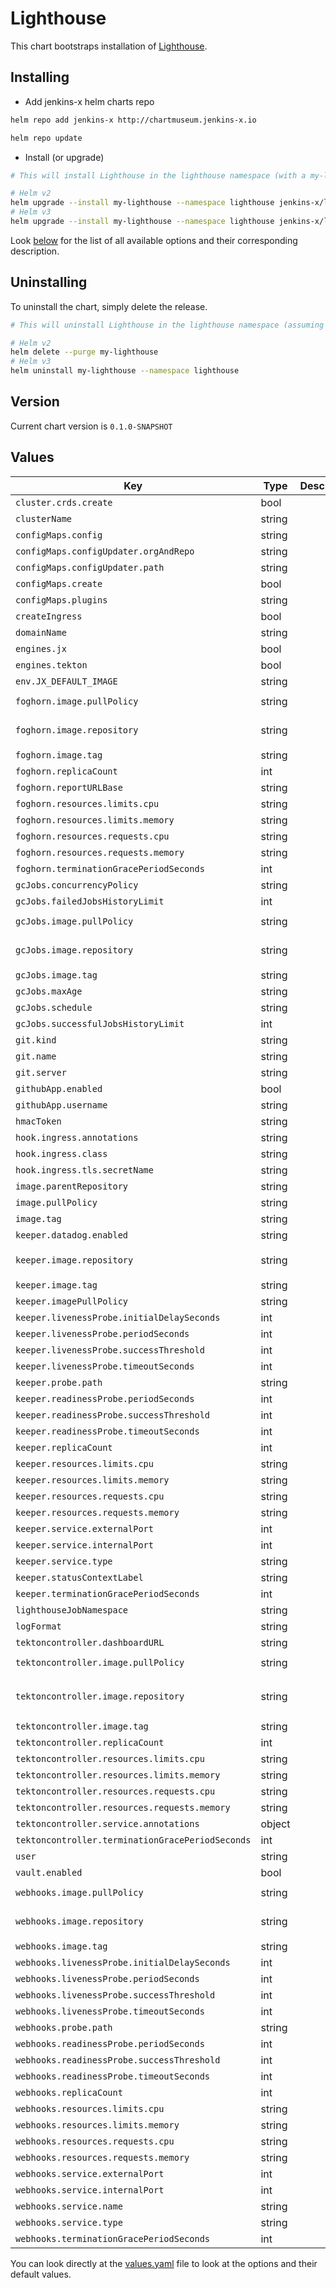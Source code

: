 

# Lighthouse

This chart bootstraps installation of [Lighthouse](https://github.com/jenkins-x/lighthouse).

## Installing

- Add jenkins-x helm charts repo

```bash
helm repo add jenkins-x http://chartmuseum.jenkins-x.io

helm repo update
```

- Install (or upgrade)

```bash
# This will install Lighthouse in the lighthouse namespace (with a my-lighthouse release name)

# Helm v2
helm upgrade --install my-lighthouse --namespace lighthouse jenkins-x/lighthouse
# Helm v3
helm upgrade --install my-lighthouse --namespace lighthouse jenkins-x/lighthouse
```

Look [below](#values) for the list of all available options and their corresponding description.

## Uninstalling

To uninstall the chart, simply delete the release.

```bash
# This will uninstall Lighthouse in the lighthouse namespace (assuming a my-lighthouse release name)

# Helm v2
helm delete --purge my-lighthouse
# Helm v3
helm uninstall my-lighthouse --namespace lighthouse
```

## Version

Current chart version is `0.1.0-SNAPSHOT`

## Values

| Key | Type | Description | Default |
|-----|------|-------------|---------|
| `cluster.crds.create` | bool |  | `true` |
| `clusterName` | string |  | `""` |
| `configMaps.config` | string |  | `nil` |
| `configMaps.configUpdater.orgAndRepo` | string |  | `""` |
| `configMaps.configUpdater.path` | string |  | `""` |
| `configMaps.create` | bool |  | `false` |
| `configMaps.plugins` | string |  | `nil` |
| `createIngress` | bool |  | `false` |
| `domainName` | string |  | `""` |
| `engines.jx` | bool |  | `true` |
| `engines.tekton` | bool |  | `false` |
| `env.JX_DEFAULT_IMAGE` | string |  | `""` |
| `foghorn.image.pullPolicy` | string |  | `"{{ .Values.image.pullPolicy }}"` |
| `foghorn.image.repository` | string |  | `"{{ .Values.image.parentRepository }}/lighthouse-foghorn"` |
| `foghorn.image.tag` | string |  | `"{{ .Values.image.tag }}"` |
| `foghorn.replicaCount` | int |  | `1` |
| `foghorn.reportURLBase` | string |  | `""` |
| `foghorn.resources.limits.cpu` | string |  | `"100m"` |
| `foghorn.resources.limits.memory` | string |  | `"256Mi"` |
| `foghorn.resources.requests.cpu` | string |  | `"80m"` |
| `foghorn.resources.requests.memory` | string |  | `"128Mi"` |
| `foghorn.terminationGracePeriodSeconds` | int |  | `180` |
| `gcJobs.concurrencyPolicy` | string |  | `"Forbid"` |
| `gcJobs.failedJobsHistoryLimit` | int |  | `1` |
| `gcJobs.image.pullPolicy` | string |  | `"{{ .Values.image.pullPolicy }}"` |
| `gcJobs.image.repository` | string |  | `"{{ .Values.image.parentRepository }}/lighthouse-gc-jobs"` |
| `gcJobs.image.tag` | string |  | `"{{ .Values.image.tag }}"` |
| `gcJobs.maxAge` | string |  | `"168h"` |
| `gcJobs.schedule` | string |  | `"0/30 * * * *"` |
| `gcJobs.successfulJobsHistoryLimit` | int |  | `3` |
| `git.kind` | string |  | `"github"` |
| `git.name` | string |  | `"github"` |
| `git.server` | string |  | `""` |
| `githubApp.enabled` | bool |  | `false` |
| `githubApp.username` | string |  | `"jenkins-x[bot]"` |
| `hmacToken` | string |  | `""` |
| `hook.ingress.annotations` | string |  | `nil` |
| `hook.ingress.class` | string |  | `"nginx"` |
| `hook.ingress.tls.secretName` | string |  | `""` |
| `image.parentRepository` | string |  | `"gcr.io/jenkinsxio"` |
| `image.pullPolicy` | string |  | `"IfNotPresent"` |
| `image.tag` | string |  | `"0.0.749"` |
| `keeper.datadog.enabled` | string |  | `"true"` |
| `keeper.image.repository` | string |  | `"{{ .Values.image.parentRepository }}/lighthouse-keeper"` |
| `keeper.image.tag` | string |  | `"{{ .Values.image.tag }}"` |
| `keeper.imagePullPolicy` | string |  | `"IfNotPresent"` |
| `keeper.livenessProbe.initialDelaySeconds` | int |  | `120` |
| `keeper.livenessProbe.periodSeconds` | int |  | `10` |
| `keeper.livenessProbe.successThreshold` | int |  | `1` |
| `keeper.livenessProbe.timeoutSeconds` | int |  | `1` |
| `keeper.probe.path` | string |  | `"/"` |
| `keeper.readinessProbe.periodSeconds` | int |  | `10` |
| `keeper.readinessProbe.successThreshold` | int |  | `1` |
| `keeper.readinessProbe.timeoutSeconds` | int |  | `1` |
| `keeper.replicaCount` | int |  | `1` |
| `keeper.resources.limits.cpu` | string |  | `"400m"` |
| `keeper.resources.limits.memory` | string |  | `"512Mi"` |
| `keeper.resources.requests.cpu` | string |  | `"100m"` |
| `keeper.resources.requests.memory` | string |  | `"128Mi"` |
| `keeper.service.externalPort` | int |  | `80` |
| `keeper.service.internalPort` | int |  | `8888` |
| `keeper.service.type` | string |  | `"ClusterIP"` |
| `keeper.statusContextLabel` | string |  | `"Lighthouse Merge Status"` |
| `keeper.terminationGracePeriodSeconds` | int |  | `30` |
| `lighthouseJobNamespace` | string |  | `""` |
| `logFormat` | string |  | `"json"` |
| `tektoncontroller.dashboardURL` | string |  | `""` |
| `tektoncontroller.image.pullPolicy` | string |  | `"{{ .Values.image.pullPolicy }}"` |
| `tektoncontroller.image.repository` | string |  | `"{{ .Values.image.parentRepository }}/lighthouse-tekton-controller"` |
| `tektoncontroller.image.tag` | string |  | `"{{ .Values.image.tag }}"` |
| `tektoncontroller.replicaCount` | int |  | `1` |
| `tektoncontroller.resources.limits.cpu` | string |  | `"100m"` |
| `tektoncontroller.resources.limits.memory` | string |  | `"256Mi"` |
| `tektoncontroller.resources.requests.cpu` | string |  | `"80m"` |
| `tektoncontroller.resources.requests.memory` | string |  | `"128Mi"` |
| `tektoncontroller.service.annotations` | object |  | `{}` |
| `tektoncontroller.terminationGracePeriodSeconds` | int |  | `180` |
| `user` | string |  | `""` |
| `vault.enabled` | bool |  | `false` |
| `webhooks.image.pullPolicy` | string |  | `"{{ .Values.image.pullPolicy }}"` |
| `webhooks.image.repository` | string |  | `"{{ .Values.image.parentRepository }}/lighthouse-webhooks"` |
| `webhooks.image.tag` | string |  | `"{{ .Values.image.tag }}"` |
| `webhooks.livenessProbe.initialDelaySeconds` | int |  | `60` |
| `webhooks.livenessProbe.periodSeconds` | int |  | `10` |
| `webhooks.livenessProbe.successThreshold` | int |  | `1` |
| `webhooks.livenessProbe.timeoutSeconds` | int |  | `1` |
| `webhooks.probe.path` | string |  | `"/"` |
| `webhooks.readinessProbe.periodSeconds` | int |  | `10` |
| `webhooks.readinessProbe.successThreshold` | int |  | `1` |
| `webhooks.readinessProbe.timeoutSeconds` | int |  | `1` |
| `webhooks.replicaCount` | int |  | `2` |
| `webhooks.resources.limits.cpu` | string |  | `"100m"` |
| `webhooks.resources.limits.memory` | string |  | `"256Mi"` |
| `webhooks.resources.requests.cpu` | string |  | `"80m"` |
| `webhooks.resources.requests.memory` | string |  | `"128Mi"` |
| `webhooks.service.externalPort` | int |  | `80` |
| `webhooks.service.internalPort` | int |  | `8080` |
| `webhooks.service.name` | string |  | `"hook"` |
| `webhooks.service.type` | string |  | `"ClusterIP"` |
| `webhooks.terminationGracePeriodSeconds` | int |  | `180` |

You can look directly at the [values.yaml](./values.yaml) file to look at the options and their default values.
